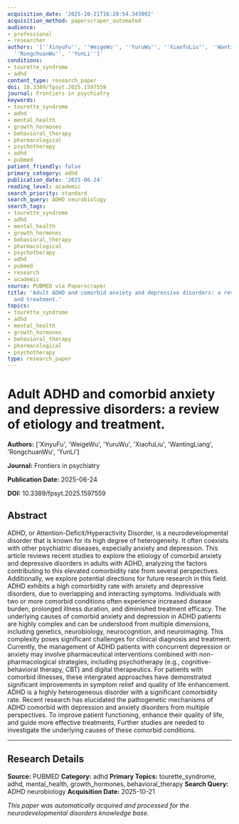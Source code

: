 ```yaml
---
acquisition_date: '2025-10-21T16:20:54.343092'
acquisition_method: paperscraper_automated
audience:
- professional
- researcher
authors: '[''XinyuFu'', ''WeigeWu'', ''YuruWu'', ''XiaofuLiu'', ''WantingLiang'',
  ''RongchuanWu'', ''YunLi'']'
conditions:
- tourette_syndrome
- adhd
content_type: research_paper
doi: 10.3389/fpsyt.2025.1597559
journal: Frontiers in psychiatry
keywords:
- tourette_syndrome
- adhd
- mental_health
- growth_hormones
- behavioral_therapy
- pharmacological
- psychotherapy
- adhd
- pubmed
patient_friendly: false
primary_category: adhd
publication_date: '2025-06-24'
reading_level: academic
search_priority: standard
search_query: ADHD neurobiology
search_tags:
- tourette_syndrome
- adhd
- mental_health
- growth_hormones
- behavioral_therapy
- pharmacological
- psychotherapy
- adhd
- pubmed
- research
- academic
source: PUBMED via Paperscraper
title: 'Adult ADHD and comorbid anxiety and depressive disorders: a review of etiology
  and treatment.'
topics:
- tourette_syndrome
- adhd
- mental_health
- growth_hormones
- behavioral_therapy
- pharmacological
- psychotherapy
type: research_paper
---
```


# Adult ADHD and comorbid anxiety and depressive disorders: a review of etiology and treatment.

**Authors:** ['XinyuFu', 'WeigeWu', 'YuruWu', 'XiaofuLiu', 'WantingLiang', 'RongchuanWu', 'YunLi']

**Journal:** Frontiers in psychiatry

**Publication Date:** 2025-06-24

**DOI:** 10.3389/fpsyt.2025.1597559

## Abstract

ADHD, or Attention-Deficit/Hyperactivity Disorder, is a neurodevelopmental disorder that is known for its high degree of heterogeneity. It often coexists with other psychiatric diseases, especially anxiety and depression. This article reviews recent studies to explore the etiology of comorbid anxiety and depressive disorders in adults with ADHD, analyzing the factors contributing to this elevated comorbidity rate from several perspectives. Additionally, we explore potential directions for future research in this field. ADHD exhibits a high comorbidity rate with anxiety and depressive disorders, due to overlapping and interacting symptoms. Individuals with two or more comorbid conditions often experience increased disease burden, prolonged illness duration, and diminished treatment efficacy. The underlying causes of comorbid anxiety and depression in ADHD patients are highly complex and can be understood from multiple dimensions, including genetics, neurobiology, neurocognition, and neuroimaging. This complexity poses significant challenges for clinical diagnosis and treatment. Currently, the management of ADHD patients with concurrent depression or anxiety may involve pharmaceutical interventions combined with non-pharmacological strategies, including psychotherapy (e.g., cognitive-behavioral therapy, CBT) and digital therapeutics. For patients with comorbid illnesses, these intergrated approaches have demonstrated significant improvements in symptom relief and quality of life enhancement. ADHD is a highly heterogeneous disorder with a significant comorbidity rate. Recent research has elucidated the pathogenetic mechanisms of ADHD comorbid with depression and anxiety disorders from multiple perspectives. To improve patient functioning, enhance their quality of life, and guide more effective treatments, Further studies are needed to investigate the underlying causes of these comorbid conditions.

---

## Research Details

**Source:** PUBMED
**Category:** adhd
**Primary Topics:** tourette_syndrome, adhd, mental_health, growth_hormones, behavioral_therapy
**Search Query:** ADHD neurobiology
**Acquisition Date:** 2025-10-21

*This paper was automatically acquired and processed for the neurodevelopmental disorders knowledge base.*
